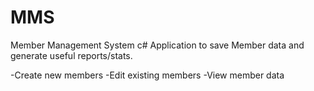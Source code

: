 # MMS
Member Management System
c# Application to save Member data and generate useful reports/stats.

-Create new members
-Edit existing members
-View member data
